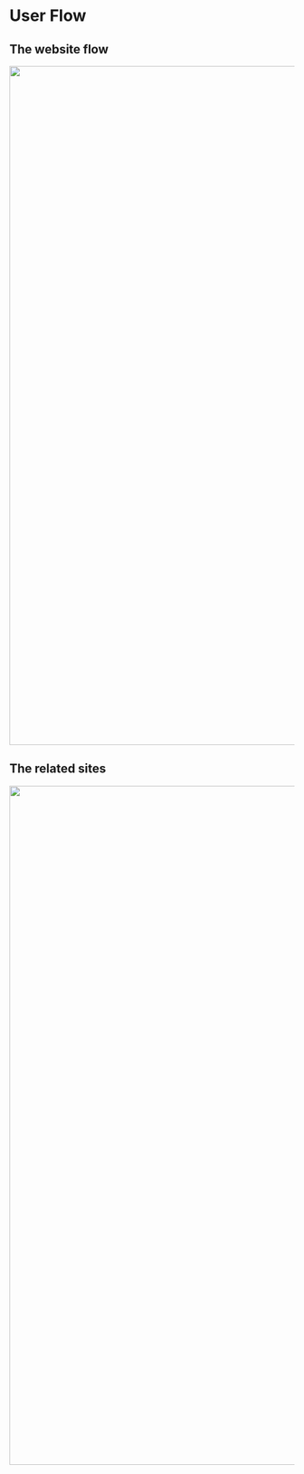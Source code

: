 # User Flow


## The website flow
<img src="https://trista-h.github.io/myImages/Garden-Online-Shop.png" alt="" width="1200px" />

## The related sites
<img src="https://trista-h.github.io/myImages/Related-sites.png" alt="" width="1200px" />